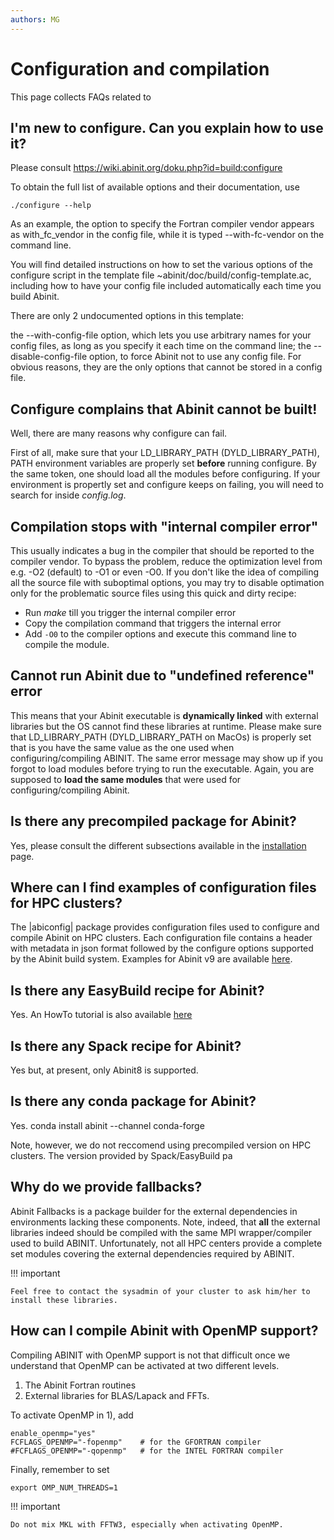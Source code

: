 ```yaml
---
authors: MG
---
```


# Configuration and compilation

This page collects FAQs related to

## I'm new to configure. Can you explain how to use it?

Please consult <https://wiki.abinit.org/doku.php?id=build:configure>

To obtain the full list of available options and their documentation, use

```
./configure --help
```

As an example, the option to specify the Fortran compiler vendor appears as with_fc_vendor in the config file,
while it is typed --with-fc-vendor on the command line.

You will find detailed instructions on how to set the various options of the configure script
in the template file ~abinit/doc/build/config-template.ac, including how to have your config file
included automatically each time you build Abinit.

There are only 2 undocumented options in this template:

the --with-config-file option, which lets you use arbitrary names for your config files,
as long as you specify it each time on the command line;
the --disable-config-file option, to force Abinit not to use any config file.
For obvious reasons, they are the only options that cannot be stored in a config file.

## Configure complains that Abinit cannot be built!

Well, there are many reasons why configure can fail.

First of all, make sure that your LD_LIBRARY_PATH (DYLD_LIBRARY_PATH), PATH environment variables
are properly set **before** running configure.
By the same token, one should load all the modules before configuring.
If your environment is propertly set and configure keeps on failing, you will need to search 
for inside *config.log*.

## Compilation stops with "internal compiler error"

This usually indicates a bug in the compiler that should be reported to the compiler vendor.
To bypass the problem, reduce the optimization level from e.g. -O2 (default) to -O1 or even -O0.
If you don't like the idea of compiling all the source file with suboptimal options, you may try
to disable optimation only for the problematic source files using this quick and dirty recipe:

- Run *make* till you trigger the internal compiler error
- Copy the compilation command that triggers the internal error
- Add `-O0` to the compiler options and execute this command line to compile the module.

## Cannot run Abinit due to "undefined reference" error

This means that your Abinit executable is **dynamically linked** with external libraries
but the OS cannot find these libraries at runtime.
Please make sure that LD_LIBRARY_PATH (DYLD_LIBRARY_PATH on MacOs) is properly set that is you have
the same value as the one used when configuring/compiling ABINIT.
The same error message may show up if you forgot to load modules before trying to run the executable.
Again, you are supposed to **load the same modules** that were used for configuring/compiling Abinit.

## Is there any precompiled package for Abinit?

Yes, please consult the different subsections available in the [installation](/installation) page.

## Where can I find examples of configuration files for HPC clusters?

The |abiconfig| package provides configuration files used to configure and compile Abinit on HPC clusters.
Each configuration file contains a header with metadata in json format followed by the configure options
supported  by the Abinit build system.
Examples for Abinit v9 are available [here](https://github.com/abinit/abiconfig/tree/master/abiconfig/clusters).

## Is there any EasyBuild recipe for Abinit?

Yes. An HowTo tutorial is also available [here](/INSTALL_EasyBuild)

## Is there any Spack recipe for Abinit?

Yes but, at present, only Abinit8 is supported.

## Is there any conda package for Abinit?

Yes. conda install abinit --channel conda-forge

Note, however, we do not reccomend using precompiled version on HPC clusters.
The version provided by Spack/EasyBuild pa

## Why do we provide fallbacks?

Abinit Fallbacks is a package builder for the external dependencies in environments lacking these components.
Note, indeed, that **all** the external libraries indeed should be compiled with the same MPI wrapper/compiler
used to build ABINIT.
Unfortunately, not all HPC centers provide a complete set modules covering the external dependencies required by ABINIT.
<!--
In the worst case scenario, the modules are available but they do not work properly
They do not provide full support for the advanced features of Abinit nor HPC-grade calculation capabilities.
They are designed to let developers quickly test new versions of these external dependencies in various situations
before proposing upgrades, as well as to allow end-users to run calculations on their favorite PCs.
In case some dependencies are missing on your computers,
Abinit provides fallback libraries that you can build and install from their sources before compiling Abinit itself.
-->

!!! important

    Feel free to contact the sysadmin of your cluster to ask him/her to install these libraries.

## How can I compile Abinit with OpenMP support?

Compiling ABINIT with OpenMP support is not that difficult once we understand that OpenMP can be activated
at two different levels.

1. The Abinit Fortran routines
2. External libraries for BLAS/Lapack and FFTs.

To activate OpenMP in 1), add

```
enable_openmp="yes"
FCFLAGS_OPENMP="-fopenmp"    # for the GFORTRAN compiler
#FCFLAGS_OPENMP="-qopenmp"   # for the INTEL FORTRAN compiler
```

Finally, remember to set 

```
export OMP_NUM_THREADS=1
```

!!! important

    Do not mix MKL with FFTW3, especially when activating OpenMP.

